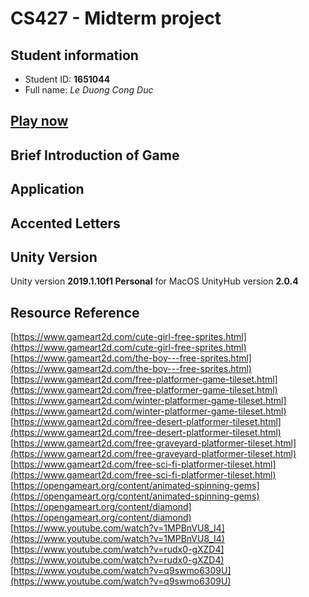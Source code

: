 # CS427 - Midterm project
## Student information
* Student ID: **1651044**  
* Full name: _Le Duong Cong Duc_  

## [Play now](https://ldcduc2020.github.io/boyandgirl/)

## Brief Introduction of Game



## Application


## Accented Letters


## Unity Version
Unity version **2019.1.10f1 Personal** for MacOS
UnityHub version **2.0.4**

## Resource Reference
[https://www.gameart2d.com/cute-girl-free-sprites.html](https://www.gameart2d.com/cute-girl-free-sprites.html)
[https://www.gameart2d.com/the-boy---free-sprites.html](https://www.gameart2d.com/the-boy---free-sprites.html)
[https://www.gameart2d.com/free-platformer-game-tileset.html](https://www.gameart2d.com/free-platformer-game-tileset.html)
[https://www.gameart2d.com/winter-platformer-game-tileset.html](https://www.gameart2d.com/winter-platformer-game-tileset.html)
[https://www.gameart2d.com/free-desert-platformer-tileset.html](https://www.gameart2d.com/free-desert-platformer-tileset.html)
[https://www.gameart2d.com/free-graveyard-platformer-tileset.html](https://www.gameart2d.com/free-graveyard-platformer-tileset.html)
[https://www.gameart2d.com/free-sci-fi-platformer-tileset.html](https://www.gameart2d.com/free-sci-fi-platformer-tileset.html)
[https://opengameart.org/content/animated-spinning-gems](https://opengameart.org/content/animated-spinning-gems)
[https://opengameart.org/content/diamond](https://opengameart.org/content/diamond)
[https://www.youtube.com/watch?v=1MPBnVU8_I4](https://www.youtube.com/watch?v=1MPBnVU8_I4)
[https://www.youtube.com/watch?v=rudx0-gXZD4](https://www.youtube.com/watch?v=rudx0-gXZD4)
[https://www.youtube.com/watch?v=q9swmo6309U](https://www.youtube.com/watch?v=q9swmo6309U)

